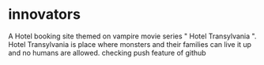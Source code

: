 # innovators
A Hotel booking site themed on vampire movie series " Hotel Transylvania ".
Hotel Transylvania is place where monsters and their families can live it up and no humans are allowed.
checking push feature of github
